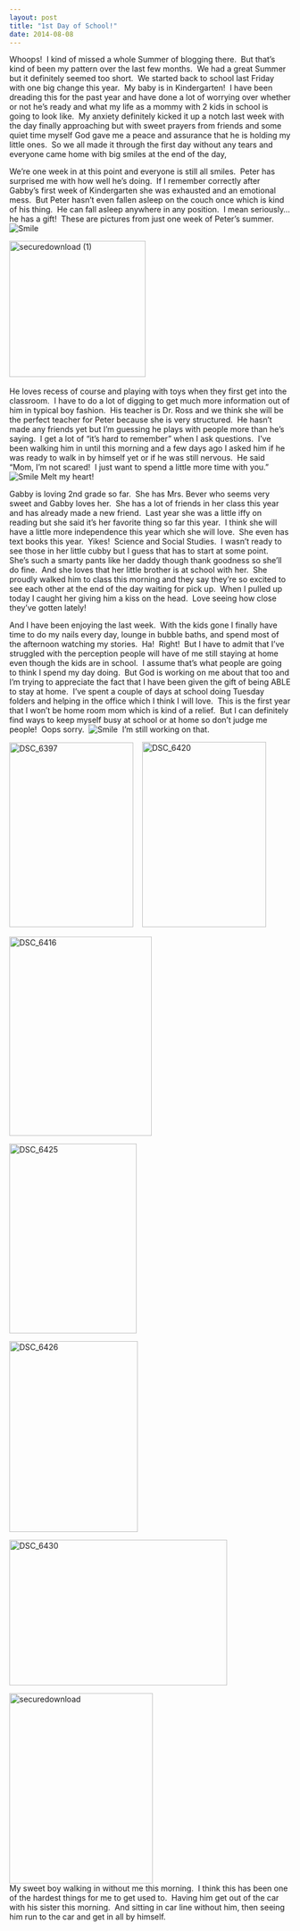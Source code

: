 ```yaml
---
layout: post
title: "1st Day of School!"
date: 2014-08-08
---
```


<p>Whoops!&#160; I kind of missed a whole Summer of blogging there.&#160; But that’s kind of been my pattern over the last few months.&#160; We had a great Summer but it definitely seemed too short.&#160; We started back to school last Friday with one big change this year.&#160; My baby is in Kindergarten!&#160; I have been dreading this for the past year and have done a lot of worrying over whether or not he’s ready and what my life as a mommy with 2 kids in school is going to look like.&#160; My anxiety definitely kicked it up a notch last week with the day finally approaching but with sweet prayers from friends and some quiet time myself God gave me a peace and assurance that he is holding my little ones.&#160; So we all made it through the first day without any tears and everyone came home with big smiles at the end of the day,</p>  <p>We’re one week in at this point and everyone is still all smiles.&#160; Peter has surprised me with how well he’s doing.&#160; If I remember correctly after Gabby’s first week of Kindergarten she was exhausted and an emotional mess.&#160; But Peter hasn’t even fallen asleep on the couch once which is kind of his thing.&#160; He can fall asleep anywhere in any position.&#160; I mean seriously…he has a gift!&#160; These are pictures from just one week of Peter’s summer.&#160; <img class="wlEmoticon wlEmoticon-smile" style="border-top-style: none; border-bottom-style: none; border-right-style: none; border-left-style: none" alt="Smile" src="/thepaladinos/assets/images/wlEmoticon-smile.png" />&#160; </p>  <p><a href="/thepaladinos/assets/images/2014-08-08-securedownload-1.jpg"><img title="securedownload (1)" style="border-top: 0px; border-right: 0px; background-image: none; border-bottom: 0px; padding-top: 0px; padding-left: 0px; border-left: 0px; display: inline; padding-right: 0px" border="0" alt="securedownload (1)" src="/thepaladinos/assets/images/2014-08-08-securedownload-1.jpg" width="244" height="244" /></a>&#160;&#160; </p>  <p>He loves recess of course and playing with toys when they first get into the classroom.&#160; I have to do a lot of digging to get much more information out of him in typical boy fashion.&#160; His teacher is Dr. Ross and we think she will be the perfect teacher for Peter because she is very structured.&#160; He hasn’t made any friends yet but I’m guessing he plays with people more than he’s saying.&#160; I get a lot of “it’s hard to remember” when I ask questions.&#160; I’ve been walking him in until this morning and a few days ago I asked him if he was ready to walk in by himself yet or if he was still nervous.&#160; He said “Mom, I’m not scared!&#160; I just want to spend a little more time with you.”&#160; <img class="wlEmoticon wlEmoticon-smile" style="border-top-style: none; border-bottom-style: none; border-right-style: none; border-left-style: none" alt="Smile" src="/thepaladinos/assets/images/wlEmoticon-smile.png" /> Melt my heart!&#160; </p>  <p>Gabby is loving 2nd grade so far.&#160; She has Mrs. Bever who seems very sweet and Gabby loves her.&#160; She has a lot of friends in her class this year and has already made a new friend.&#160; Last year she was a little iffy on reading but she said it’s her favorite thing so far this year.&#160; I think she will have a little more independence this year which she will love.&#160; She even has text books this year.&#160; Yikes!&#160; Science and Social Studies.&#160; I wasn’t ready to see those in her little cubby but I guess that has to start at some point.&#160; She’s such a smarty pants like her daddy though thank goodness so she’ll do fine.&#160; And she loves that her little brother is at school with her.&#160; She proudly walked him to class this morning and they say they’re so excited to see each other at the end of the day waiting for pick up.&#160; When I pulled up today I caught her giving him a kiss on the head.&#160; Love seeing how close they’ve gotten lately!&#160; </p>  <p>And I have been enjoying the last week.&#160; With the kids gone I finally have time to do my nails every day, lounge in bubble baths, and spend most of the afternoon watching my stories.&#160; Ha!&#160; Right!&#160; But I have to admit that I’ve struggled with the perception people will have of me still staying at home even though the kids are in school.&#160; I assume that’s what people are going to think I spend my day doing.&#160; But God is working on me about that too and I’m trying to appreciate the fact that I have been given the gift of being ABLE to stay at home.&#160; I’ve spent a couple of days at school doing Tuesday folders and helping in the office which I think I will love.&#160; This is the first year that I won’t be home room mom which is kind of a relief.&#160; But I can definitely find ways to keep myself busy at school or at home so don’t judge me people!&#160; Oops sorry.&#160; <img class="wlEmoticon wlEmoticon-smile" style="border-top-style: none; border-bottom-style: none; border-right-style: none; border-left-style: none" alt="Smile" src="/thepaladinos/assets/images/wlEmoticon-smile.png" />&#160; I’m still working on that.&#160; </p>  <p><a href="/thepaladinos/assets/images/DSC_6397.jpg"><img title="DSC_6397" style="border-top: 0px; border-right: 0px; background-image: none; border-bottom: 0px; padding-top: 0px; padding-left: 0px; border-left: 0px; display: inline; padding-right: 0px" border="0" alt="DSC_6397" src="/thepaladinos/assets/images/DSC_6397_thumb.jpg" width="222" height="331" /></a>&#160;&#160;&#160; <a href="/thepaladinos/assets/images/DSC_6420.jpg"><img title="DSC_6420" style="border-top: 0px; border-right: 0px; background-image: none; border-bottom: 0px; padding-top: 0px; padding-left: 0px; border-left: 0px; display: inline; padding-right: 0px" border="0" alt="DSC_6420" src="/thepaladinos/assets/images/DSC_6420_thumb.jpg" width="222" height="332" /></a></p>  <p><a href="/thepaladinos/assets/images/DSC_6416.jpg"><img title="DSC_6416" style="border-top: 0px; border-right: 0px; background-image: none; border-bottom: 0px; padding-top: 0px; padding-left: 0px; border-left: 0px; display: inline; padding-right: 0px" border="0" alt="DSC_6416" src="/thepaladinos/assets/images/DSC_6416_thumb.jpg" width="255" height="357" /></a></p>  <p><a href="/thepaladinos/assets/images/DSC_6425.jpg"><img title="DSC_6425" style="border-top: 0px; border-right: 0px; background-image: none; border-bottom: 0px; padding-top: 0px; padding-left: 0px; border-left: 0px; display: inline; padding-right: 0px" border="0" alt="DSC_6425" src="/thepaladinos/assets/images/DSC_6425_thumb.jpg" width="228" height="340" /></a></p>  <p><a href="/thepaladinos/assets/images/DSC_6426.jpg"><img title="DSC_6426" style="border-top: 0px; border-right: 0px; background-image: none; border-bottom: 0px; padding-top: 0px; padding-left: 0px; border-left: 0px; display: inline; padding-right: 0px" border="0" alt="DSC_6426" src="/thepaladinos/assets/images/DSC_6426_thumb.jpg" width="230" height="342" /></a></p>  <p><a href="/thepaladinos/assets/images/DSC_6430.jpg"><img title="DSC_6430" style="border-top: 0px; border-right: 0px; background-image: none; border-bottom: 0px; padding-top: 0px; padding-left: 0px; border-left: 0px; display: inline; padding-right: 0px" border="0" alt="DSC_6430" src="/thepaladinos/assets/images/DSC_6430_thumb.jpg" width="390" height="261" /></a></p>  <p><a href="/thepaladinos/assets/images/2014-08-08-securedownload-2.jpg"><img title="securedownload" style="border-top: 0px; border-right: 0px; background-image: none; border-bottom: 0px; padding-top: 0px; padding-left: 0px; border-left: 0px; display: inline; padding-right: 0px" border="0" alt="securedownload" src="/thepaladinos/assets/images/2014-08-08-securedownload-2.jpg" width="257" height="341" /></a>    <br />My sweet boy walking in without me this morning.&#160; I think this has been one of the hardest things for me to get used to.&#160; Having him get out of the car with his sister this morning.&#160; And sitting in car line without him, then seeing him run to the car and get in all by himself.&#160; </p>
